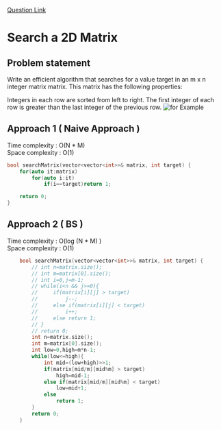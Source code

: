 [Question Link](https://leetcode.com/problems/search-a-2d-matrix/)

# Search a 2D Matrix

## Problem statement
Write an efficient algorithm that searches for a value target in an m x n integer matrix matrix. This matrix has the following properties:

Integers in each row are sorted from left to right.
The first integer of each row is greater than the last integer of the previous row.
![for Example ](https://assets.leetcode.com/uploads/2020/10/05/mat.jpg)

## Approach 1 ( Naive Approach )

Time complexity : O(N \* M)  
Space complexity : O(1)

```cpp
bool searchMatrix(vector<vector<int>>& matrix, int target) {
    for(auto it:matrix)
        for(auto i:it)
            if(i==target)return 1;

    return 0;
}

```
## Approach 2 ( BS )

Time complexity : O(log (N \* M) )  
Space complexity : O(1)

```cpp
    bool searchMatrix(vector<vector<int>>& matrix, int target) {
        // int n=matrix.size();
        // int m=matrix[0].size();
        // int i=0,j=m-1;
        // while(i<n && j>=0){
        //     if(matrix[i][j] > target)
        //         j--;
        //     else if(matrix[i][j] < target)
        //         i++;
        //     else return 1;
        // }
        // return 0;
        int n=matrix.size();
        int m=matrix[0].size();
        int low=0,high=m*n-1;
        while(low<=high){
            int mid=(low+high)>>1;
            if(matrix[mid/m][mid%m] > target)
                high=mid-1;
            else if(matrix[mid/m][mid%m] < target)
                low=mid+1;
            else 
                return 1;
        }
        return 0;
    }
```

